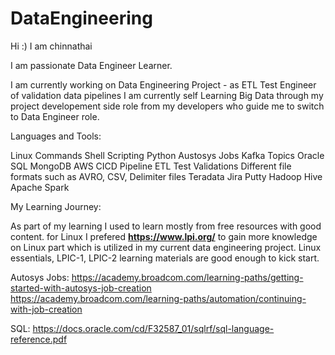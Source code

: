# DataEngineering

Hi :) I am chinnathai

I am passionate Data Engineer Learner.

I am currently working on Data Engineering Project - as ETL Test Engineer of validation data pipelines 
I am currently self Learning Big Data through my project developement side role from my developers who guide me to switch to Data Engineer role.

Languages and Tools:

Linux Commands
Shell Scripting
Python
Austosys Jobs
Kafka Topics
Oracle SQL
MongoDB
AWS
CICD Pipeline
ETL Test Validations
Different file formats such as AVRO, CSV, Delimiter files
Teradata
Jira
Putty
Hadoop 
Hive
Apache Spark

My Learning Journey:

As part of my learning I used to learn mostly from free resources with good content.
for Linux I prefered **https://www.lpi.org/** to gain more knowledge on Linux part which is utilized in my current data engineering project.
Linux essentials, LPIC-1, LPIC-2 learning materials are good enough to kick start.

Autosys Jobs: 
https://academy.broadcom.com/learning-paths/getting-started-with-autosys-job-creation
https://academy.broadcom.com/learning-paths/automation/continuing-with-job-creation

SQL:
https://docs.oracle.com/cd/F32587_01/sqlrf/sql-language-reference.pdf




